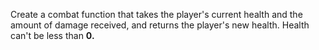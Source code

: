 Create a combat function that takes the player's current health and the amount of damage received, and returns the player's new health.
Health can't be less than <b>0<b>.